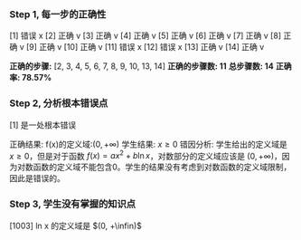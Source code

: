 ### Step 1, 每一步的正确性

[1] 错误 x
[2] 正确 v
[3] 正确 v
[4] 正确 v
[5] 正确 v
[6] 正确 v
[7] 正确 v
[8] 正确 v
[9] 正确 v
[10] 正确 v
[11] 错误 x
[12] 错误 x
[13] 正确 v
[14] 正确 v

**正确的步骤:**  [2, 3, 4, 5, 6, 7, 8, 9, 10, 13, 14]
**正确的步骤数: 11**
**总步骤数: 14**
**正确率: 78.57%**

### Step 2, 分析根本错误点

[1] 是一处根本错误

正确结果: f(x)的定义域:$(0,+\infty)$
学生结果: $x \ge 0$
错因分析: 学生给出的定义域是 $x \ge 0$，但是对于函数 $f(x) = ax^2 + b \ln x$，对数部分的定义域应该是 $(0, +\infty)$，因为对数函数的定义域不能包含0。学生的结果没有考虑到对数函数的定义域限制，因此是错误的。

### Step 3, 学生没有掌握的知识点
[1003] ln x 的定义域是 $(0, +\infin)$
